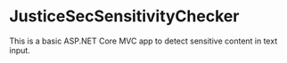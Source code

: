 # JusticeSecSensitivityChecker

This is a basic ASP.NET Core MVC app to detect sensitive content in text input.